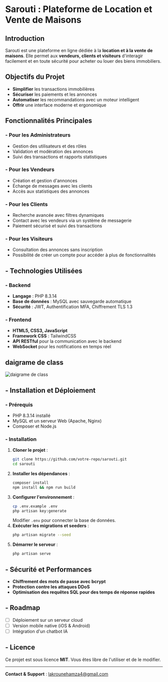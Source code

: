 # Sarouti : Plateforme de Location et Vente de Maisons

##  Introduction
Sarouti est une plateforme en ligne dédiée à la **location et à la vente de maisons**. Elle permet aux **vendeurs, clients et visiteurs** d'interagir facilement et en toute sécurité pour acheter ou louer des biens immobiliers.

##  Objectifs du Projet
- **Simplifier** les transactions immobilières
- **Sécuriser** les paiements et les annonces
- **Automatiser** les recommandations avec un moteur intelligent
- **Offrir** une interface moderne et ergonomique

##  Fonctionnalités Principales
### - Pour les Administrateurs
- Gestion des utilisateurs et des rôles
- Validation et modération des annonces
- Suivi des transactions et rapports statistiques

### - Pour les Vendeurs
- Création et gestion d'annonces
- Échange de messages avec les clients
- Accès aux statistiques des annonces

### - Pour les Clients
- Recherche avancée avec filtres dynamiques
- Contact avec les vendeurs via un système de messagerie
- Paiement sécurisé et suivi des transactions

### - Pour les Visiteurs
- Consultation des annonces sans inscription
- Possibilité de créer un compte pour accéder à plus de fonctionnalités

## - Technologies Utilisées
### - Backend
- **Langage** : PHP 8.3.14
- **Base de données** : MySQL avec sauvegarde automatique
- **Sécurité** : JWT, Authentification MFA, Chiffrement TLS 1.3

### - Frontend
- **HTML5, CSS3, JavaScript**
- **Framework CSS** : TailwindCSS
- **API RESTful** pour la communication avec le backend
- **WebSocket** pour les notifications en temps réel
## daigrame de class 
![daigrame de class](public/images/classUml.jpg)
## - Installation et Déploiement
### - Prérequis
- PHP 8.3.14 installé
- MySQL et un serveur Web (Apache, Nginx)
- Composer et Node.js

### - Installation
1. **Cloner le projet** :
   ```sh
   git clone https://github.com/votre-repo/sarouti.git
   cd sarouti
   ```
2. **Installer les dépendances** :
   ```sh
   composer install
   npm install && npm run build
   ```
3. **Configurer l'environnement** :
   ```sh
   cp .env.example .env
   php artisan key:generate
   ```
   Modifier `.env` pour connecter la base de données.
4. **Exécuter les migrations et seeders** :
   ```sh
   php artisan migrate --seed
   ```
5. **Démarrer le serveur** :
   ```sh
   php artisan serve
   ```

## - Sécurité et Performances
- **Chiffrement des mots de passe avec bcrypt**
- **Protection contre les attaques DDoS**
- **Optimisation des requêtes SQL pour des temps de réponse rapides**

## - Roadmap
- [ ] Déploiement sur un serveur cloud
- [ ] Version mobile native (iOS & Android)
- [ ] Intégration d'un chatbot IA

## - Licence
Ce projet est sous licence **MIT**. Vous êtes libre de l'utiliser et de le modifier.

---
 **Contact & Support** : lakrounehamza4@gmail.com
